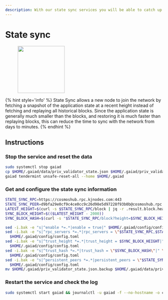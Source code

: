 ```yaml
---
description: With our state sync services you will be able to catch up latest chain block in matter of minutes
---
```


# State sync

<figure><img src="https://raw.githubusercontent.com/kj89/testnet_manuals/main/pingpub/logos/cosmoshub.png" width="150" alt=""><figcaption></figcaption></figure>

{% hint style='info' %}
State Sync allows a new node to join the network by fetching a snapshot of the application state 
at a recent height instead of fetching and replaying all historical blocks. Since the 
application state is generally much smaller than the blocks, and restoring it is much 
faster than replaying blocks, this can reduce the time to sync with the network from days to minutes.
{% endhint %}

## Instructions

### Stop the service and reset the data

```bash
sudo systemctl stop gaiad
cp $HOME/.gaiad/data/priv_validator_state.json $HOME/.gaiad/priv_validator_state.json.backup
gaiad tendermint unsafe-reset-all --home $HOME/.gaiad
```

### Get and configure the state sync information

```bash
STATE_SYNC_RPC=https://cosmoshub.rpc.kjnodes.com:443
STATE_SYNC_PEER=d9bfa29e0cf9c4ce0cc9c26d98e5d97228f93b0b@cosmoshub.rpc.kjnodes.com:34656
LATEST_HEIGHT=$(curl -s $STATE_SYNC_RPC/block | jq -r .result.block.header.height)
SYNC_BLOCK_HEIGHT=$(($LATEST_HEIGHT - 2000))
SYNC_BLOCK_HASH=$(curl -s "$STATE_SYNC_RPC/block?height=$SYNC_BLOCK_HEIGHT" | jq -r .result.block_id.hash)

sed -i.bak -e "s|^enable *=.*|enable = true|" $HOME/.gaiad/config/config.toml
sed -i.bak -e "s|^rpc_servers *=.*|rpc_servers = \"$STATE_SYNC_RPC,$STATE_SYNC_RPC\"|" \
  $HOME/.gaiad/config/config.toml
sed -i.bak -e "s|^trust_height *=.*|trust_height = $SYNC_BLOCK_HEIGHT|" \
  $HOME/.gaiad/config/config.toml
sed -i.bak -e "s|^trust_hash *=.*|trust_hash = \"$SYNC_BLOCK_HASH\"|" \
  $HOME/.gaiad/config/config.toml
sed -i.bak -e "s|^persistent_peers *=.*|persistent_peers = \"$STATE_SYNC_PEER\"|" \
  $HOME/.gaiad/config/config.toml
mv $HOME/.gaiad/priv_validator_state.json.backup $HOME/.gaiad/data/priv_validator_state.json
```



### Restart the service and check the log

```bash
sudo systemctl start gaiad && journalctl -u gaiad -f --no-hostname -o cat
```
